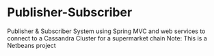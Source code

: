 # Publisher-Subscriber
Publisher &amp; Subscriber System using Spring MVC and web services to connect to a Cassandra Cluster for a supermarket chain
Note: This is a Netbeans project
